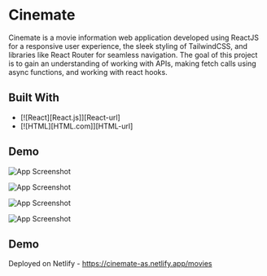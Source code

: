 # Cinemate

Cinemate is a movie information web application developed using ReactJS for a responsive user experience, the sleek styling of TailwindCSS, and libraries like React Router for seamless navigation. The goal of this project is to gain an understanding of working with APIs, making fetch calls using async functions, and working with react hooks.


## Built With

* [![React][React.js]][React-url]
* [![HTML][HTML.com]][HTML-url]


## Demo

![App Screenshot](https://github.com/AbhishekSadhwani/Project-Readme-Resources/blob/main/Cinemate/Screenshot%202024-07-31%20192109.png)

![App Screenshot](https://github.com/AbhishekSadhwani/Project-Readme-Resources/blob/main/Cinemate/Screenshot%202024-07-31%20192120.png)

![App Screenshot](https://github.com/AbhishekSadhwani/Project-Readme-Resources/blob/main/Cinemate/Screenshot%202024-07-31%20192144.png)

![App Screenshot](https://github.com/AbhishekSadhwani/Project-Readme-Resources/blob/main/Cinemate/Screenshot%202024-07-31%20192205.png)

## Demo

Deployed on Netlify - https://cinemate-as.netlify.app/movies



[React]: https://img.shields.io/badge/React-20232A?style=for-the-badge&logo=react&logoColor=61DAFB
[React-Router]: https://img.shields.io/badge/React_Router-black?style=for-the-badge&logo=reactrouter&logoColor=CA4245&logoSize=auto&labelColor=black
[JavaScript]: https://img.shields.io/badge/JavaScript-2e2e2c?style=for-the-badge&logo=javascript&logoColor=F7DF1E
[HTML]:https://img.shields.io/badge/HTML5-000000?style=for-the-badge&logo=html5&logoColor=E34F26
[CSS]: https://img.shields.io/badge/CSS3-black?style=for-the-badge&logo=css3&logoColor=1572B6
[TailwindCSS]:https://img.shields.io/badge/TailwindCSS-black?style=for-the-badge&logo=tailwindcss&logoColor=06B6D4&labelColor=black
[Netlify]:https://img.shields.io/badge/Netlify-black?style=for-the-badge&logo=netlify&logoColor=00C7B7&logoSize=auto&labelColor=black



